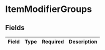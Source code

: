 # ItemModifierGroups


## Fields

| Field       | Type        | Required    | Description |
| ----------- | ----------- | ----------- | ----------- |